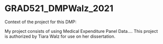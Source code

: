 # GRAD521_DMPWalz_2021

Context of the project for this DMP: 

My project consists of using Medical Expenditure Panel Data....
This project is authorized by Tiara Walz for use on her dissertation. 
